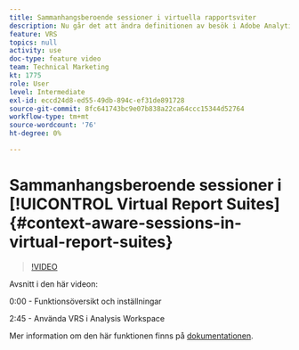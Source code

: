 ```yaml
---
title: Sammanhangsberoende sessioner i virtuella rapportsviter
description: Nu går det att ändra definitionen av besök i Adobe Analytics på ett icke-förstörande sätt med hjälp av en virtuell rapportserie. Vi visar hur du gör det och de olika alternativ som är tillgängliga.
feature: VRS
topics: null
activity: use
doc-type: feature video
team: Technical Marketing
kt: 1775
role: User
level: Intermediate
exl-id: eccd24d8-ed55-49db-894c-ef31de891728
source-git-commit: 8fc641743bc9e07b838a22ca64ccc15344d52764
workflow-type: tm+mt
source-wordcount: '76'
ht-degree: 0%

---
```


# Sammanhangsberoende sessioner i [!UICONTROL Virtual Report Suites] {#context-aware-sessions-in-virtual-report-suites}

>[!VIDEO](https://video.tv.adobe.com/v/23545/?quality=12&learn=on)

Avsnitt i den här videon:

0:00 - Funktionsöversikt och inställningar

2:45 - Använda VRS i Analysis Workspace

Mer information om den här funktionen finns på [dokumentationen](https://experienceleague.adobe.com/docs/analytics/components/virtual-report-suites/vrs-mobile-visit-processing.html?lang=en).
